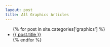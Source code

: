 ```yaml
---
layout: post
title: All Graphics Articles 
---
```

<ul>
{% for post in site.categories['graphics'] %}
    <li><a href="{{ post.url }}">{{ post.title }}</a></li>
{% endfor %}
</ul>

